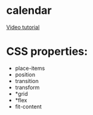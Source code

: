# calendar

[Video tutorial](https://www.youtube.com/watch?v=eOEX09sfhpM&t=100s)

# CSS properties:

- place-items
- position
- transition
- transform
- \*grid
- \*flex
- fit-content
